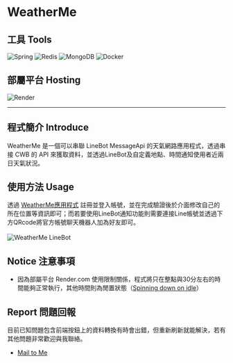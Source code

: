 
# WeatherMe

## 工具 Tools
![Spring](https://img.shields.io/badge/spring-%236DB33F.svg?style=for-the-badge&logo=spring&logoColor=white)
![Redis](https://img.shields.io/badge/redis-%23DD0031.svg?style=for-the-badge&logo=redis&logoColor=white)
![MongoDB](https://img.shields.io/badge/MongoDB-%234ea94b.svg?style=for-the-badge&logo=mongodb&logoColor=white)
![Docker](https://img.shields.io/badge/docker-%230db7ed.svg?style=for-the-badge&logo=docker&logoColor=white)

## 部屬平台 Hosting
![Render](https://img.shields.io/badge/Render-%46E3B7.svg?style=for-the-badge&logo=render&logoColor=white)

---

## 程式簡介 Introduce
WeatherMe 是一個可以串聯 LineBot MessageApi 的天氣網路應用程式，透過串接 CWB 的 API 來獲取資料，並透過LineBot及自定義地點、時間通知使用者近兩日天氣狀況。

## 使用方法 Usage
透過 [WeatherMe應用程式](https://weatherme-3vsl.onrender.com/login) 註冊並登入帳號，並在完成驗證後於介面修改自己的所在位置等資訊即可；而若要使用LineBot通知功能則需要連接Line帳號並透過下方QRcode將官方帳號聊天機器人加為好友即可。<br><br>
![WeatherMe LineBot](https://qr-official.line.me/sid/L/105nhgkv.png)

## Notice 注意事項
- 因為部屬平台 Render.com 使用限制關係，程式將只在整點與30分左右的時間能夠正常執行，其他時間則為閒置狀態（[Spinning down on idle](https://render.com/docs/free#spinning-down-on-idle)）

## Report 問題回報
目前已知問題包含前端按鈕上的資料轉換有時會出錯，但重新刷新就能解決，若有其他問題非常歡迎與我聯絡。
- [Mail to Me](mailto:a6109z@gmail.com)





